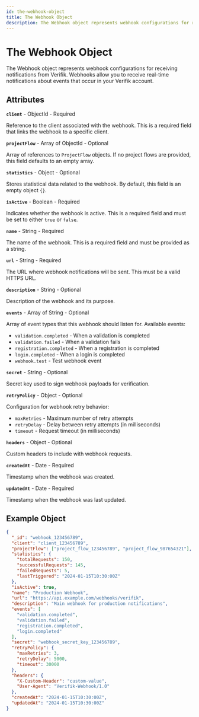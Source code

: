```yaml
---
id: the-webhook-object
title: The Webhook Object
description: The Webhook object represents webhook configurations for receiving notifications
---
```


# The Webhook Object

The Webhook object represents webhook configurations for receiving notifications from Verifik. Webhooks allow you to receive real-time notifications about events that occur in your Verifik account.

## Attributes

**`client`** - ObjectId - Required

Reference to the client associated with the webhook. This is a required field that links the webhook to a specific client.

**`projectFlow`** - Array of ObjectId - Optional

Array of references to `ProjectFlow` objects. If no project flows are provided, this field defaults to an empty array.

**`statistics`** - Object - Optional

Stores statistical data related to the webhook. By default, this field is an empty object `{}`.

**`isActive`** - Boolean - Required

Indicates whether the webhook is active. This is a required field and must be set to either `true` or `false`.

**`name`** - String - Required

The name of the webhook. This is a required field and must be provided as a string.

**`url`** - String - Required

The URL where webhook notifications will be sent. This must be a valid HTTPS URL.

**`description`** - String - Optional

Description of the webhook and its purpose.

**`events`** - Array of String - Optional

Array of event types that this webhook should listen for. Available events:

* `validation.completed` - When a validation is completed
* `validation.failed` - When a validation fails
* `registration.completed` - When a registration is completed
* `login.completed` - When a login is completed
* `webhook.test` - Test webhook event

**`secret`** - String - Optional

Secret key used to sign webhook payloads for verification.

**`retryPolicy`** - Object - Optional

Configuration for webhook retry behavior:

* `maxRetries` - Maximum number of retry attempts
* `retryDelay` - Delay between retry attempts (in milliseconds)
* `timeout` - Request timeout (in milliseconds)

**`headers`** - Object - Optional

Custom headers to include with webhook requests.

**`createdAt`** - Date - Required

Timestamp when the webhook was created.

**`updatedAt`** - Date - Required

Timestamp when the webhook was last updated.

## Example Object

```json
{
  "_id": "webhook_123456789",
  "client": "client_123456789",
  "projectFlow": ["project_flow_123456789", "project_flow_987654321"],
  "statistics": {
    "totalRequests": 150,
    "successfulRequests": 145,
    "failedRequests": 5,
    "lastTriggered": "2024-01-15T10:30:00Z"
  },
  "isActive": true,
  "name": "Production Webhook",
  "url": "https://api.example.com/webhooks/verifik",
  "description": "Main webhook for production notifications",
  "events": [
    "validation.completed",
    "validation.failed",
    "registration.completed",
    "login.completed"
  ],
  "secret": "webhook_secret_key_123456789",
  "retryPolicy": {
    "maxRetries": 3,
    "retryDelay": 5000,
    "timeout": 30000
  },
  "headers": {
    "X-Custom-Header": "custom-value",
    "User-Agent": "Verifik-Webhook/1.0"
  },
  "createdAt": "2024-01-15T10:30:00Z",
  "updatedAt": "2024-01-15T10:30:00Z"
}
```
